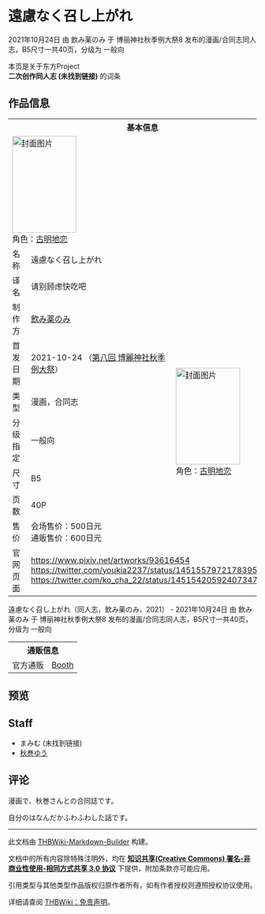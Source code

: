 # 遠慮なく召し上がれ

<!-- source html: G:\repos\THBWiki-Markdown-Builder\THBWikiMarkdown\Temp\main\7\7b\ns0%3A%E9%81%A0%E6%85%AE%E3%81%AA%E3%81%8F%E5%8F%AC%E3%81%97%E4%B8%8A%E3%81%8C%E3%82%8C.html -->

2021年10月24日 由 飲み薬のみ 于 博丽神社秋季例大祭8 发布的漫画/合同志同人志，B5尺寸一共40页，分级为 一般向

本页是关于东方Project  
 **二次创作同人志 (未找到链接)** 的词条

## 作品信息

<table><tbody><tr><th colspan="3">基本信息</th></tr><tr><td class="cover-artwork-mobile" colspan="2"><a href="./文件-遠慮なく召し上がれ封面.jpg.md" class="image" title="封面图片"><img alt="封面图片" src="https://upload.thwiki.cc/thumb/2/2b/%E9%81%A0%E6%85%AE%E3%81%AA%E3%81%8F%E5%8F%AC%E3%81%97%E4%B8%8A%E3%81%8C%E3%82%8C%E5%B0%81%E9%9D%A2.jpg/130px-%E9%81%A0%E6%85%AE%E3%81%AA%E3%81%8F%E5%8F%AC%E3%81%97%E4%B8%8A%E3%81%8C%E3%82%8C%E5%B0%81%E9%9D%A2.jpg" decoding="async" loading="lazy" width="130" height="196" srcset="https://upload.thwiki.cc/thumb/2/2b/%E9%81%A0%E6%85%AE%E3%81%AA%E3%81%8F%E5%8F%AC%E3%81%97%E4%B8%8A%E3%81%8C%E3%82%8C%E5%B0%81%E9%9D%A2.jpg/196px-%E9%81%A0%E6%85%AE%E3%81%AA%E3%81%8F%E5%8F%AC%E3%81%97%E4%B8%8A%E3%81%8C%E3%82%8C%E5%B0%81%E9%9D%A2.jpg 1.5x, https://upload.thwiki.cc/thumb/2/2b/%E9%81%A0%E6%85%AE%E3%81%AA%E3%81%8F%E5%8F%AC%E3%81%97%E4%B8%8A%E3%81%8C%E3%82%8C%E5%B0%81%E9%9D%A2.jpg/261px-%E9%81%A0%E6%85%AE%E3%81%AA%E3%81%8F%E5%8F%AC%E3%81%97%E4%B8%8A%E3%81%8C%E3%82%8C%E5%B0%81%E9%9D%A2.jpg 2x" data-file-width="2413" data-file-height="3623"></a><div class="cover-char">角色：<a href="./古明地恋.md" title="古明地恋">古明地恋</a></div></td>
</tr><tr><td class="label">名称</td><td colspan="2"> 遠慮なく召し上がれ </td></tr><tr><td class="label">译名</td><td colspan="2"> 请别顾虑快吃吧 </td></tr><tr><td class="label">制作方</td><td><a href="./飲み薬のみ.md" title="飲み薬のみ">飲み薬のみ</a></td><td class="cover-artwork" rowspan="7" style="min-width:196px;"><a href="./文件-遠慮なく召し上がれ封面.jpg.md" class="image" title="封面图片"><img alt="封面图片" src="https://upload.thwiki.cc/thumb/2/2b/%E9%81%A0%E6%85%AE%E3%81%AA%E3%81%8F%E5%8F%AC%E3%81%97%E4%B8%8A%E3%81%8C%E3%82%8C%E5%B0%81%E9%9D%A2.jpg/130px-%E9%81%A0%E6%85%AE%E3%81%AA%E3%81%8F%E5%8F%AC%E3%81%97%E4%B8%8A%E3%81%8C%E3%82%8C%E5%B0%81%E9%9D%A2.jpg" decoding="async" loading="lazy" width="130" height="196" srcset="https://upload.thwiki.cc/thumb/2/2b/%E9%81%A0%E6%85%AE%E3%81%AA%E3%81%8F%E5%8F%AC%E3%81%97%E4%B8%8A%E3%81%8C%E3%82%8C%E5%B0%81%E9%9D%A2.jpg/196px-%E9%81%A0%E6%85%AE%E3%81%AA%E3%81%8F%E5%8F%AC%E3%81%97%E4%B8%8A%E3%81%8C%E3%82%8C%E5%B0%81%E9%9D%A2.jpg 1.5x, https://upload.thwiki.cc/thumb/2/2b/%E9%81%A0%E6%85%AE%E3%81%AA%E3%81%8F%E5%8F%AC%E3%81%97%E4%B8%8A%E3%81%8C%E3%82%8C%E5%B0%81%E9%9D%A2.jpg/261px-%E9%81%A0%E6%85%AE%E3%81%AA%E3%81%8F%E5%8F%AC%E3%81%97%E4%B8%8A%E3%81%8C%E3%82%8C%E5%B0%81%E9%9D%A2.jpg 2x" data-file-width="2413" data-file-height="3623"></a><div class="cover-char">角色：<a href="./古明地恋.md" title="古明地恋">古明地恋</a></div></td>
</tr><tr><td class="label">首发日期</td><td>2021-10-24&#160;（<a href="/展会作品列表?e=%E5%8D%9A%E4%B8%BD%E7%A5%9E%E7%A4%BE%E7%A7%8B%E5%AD%A3%E4%BE%8B%E5%A4%A7%E7%A5%AD%238">第八回 博麗神社秋季例大祭</a>）</td></tr><tr><td class="label">类型</td><td>漫画，合同志</td></tr><tr><td class="label">分级指定</td><td>一般向</td></tr><tr><td class="label">尺寸</td><td>B5</td></tr><tr><td class="label">页数</td><td>40P</td></tr><tr><td class="label">售价</td><td>会场售价：500日元<br>通贩售价：600日元</td></tr>
<tr><td class="label">官网页面</td><td colspan="2"><a rel="nofollow" class="external free" href="https://www.pixiv.net/artworks/93616454">https://www.pixiv.net/artworks/93616454</a><br><a rel="nofollow" class="external free" href="https://twitter.com/youkia2237/status/1451557972178395147">https://twitter.com/youkia2237/status/1451557972178395147</a><br><a rel="nofollow" class="external free" href="https://twitter.com/ko_cha_22/status/1451542059240734725">https://twitter.com/ko_cha_22/status/1451542059240734725</a></td></tr></tbody></table>

遠慮なく召し上がれ（同人志，飲み薬のみ，2021） - 2021年10月24日 由 飲み薬のみ 于 博丽神社秋季例大祭8 发布的漫画/合同志同人志，B5尺寸一共40页，分级为 一般向

<table><tbody><tr><th colspan="3">通贩信息</th></tr><tr><td class="label">官方通贩</td><td colspan="2"><a rel="nofollow" class="external text" href="https://mamimu.booth.pm/items/3387345">Booth</a></td></tr></tbody></table>



## 预览

## Staff
- まみむ (未找到链接)
- [秋巻ゆう](./秋巻ゆう.md)


## 评论
  
漫画で、秋巻さんとの合同誌です。  

自分のはなんだかふわふわした話です。
  
  
  

  





---

此文档由 [THBWiki-Markdown-Builder](https://github.com/Delsin-Yu/THBWiki-Markdown-Builder) 构建。

文档中的所有内容除特殊注明外，均在 [**知识共享(Creative Commons) 署名-非商业性使用-相同方式共享 3.0 协议**](https://creativecommons.org/licenses/by-sa/3.0/deed.zh-hans) 下提供，附加条款亦可能应用。

引用类型与其他类型作品版权归原作者所有，如有作者授权则遵照授权协议使用。

详细请查阅 [THBWiki：免责声明](https://thbwiki.cc/THBWiki:%E5%85%8D%E8%B4%A3%E5%A3%B0%E6%98%8E)。

